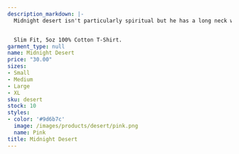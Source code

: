 ```yaml
---
description_markdown: |-
  Midnight desert isn't particularly spiritual but he has a long neck which can help you in a pinch.


  Slim Fit, 5oz 100% Cotton T-Shirt.
garment_type: null
name: Midnight Desert
price: "30.00"
sizes:
- Small
- Medium
- Large
- XL
sku: desert
stock: 10
styles:
- color: '#9d6b7c'
  image: /images/products/desert/pink.png
  name: Pink
title: Midnight Desert
---
```

